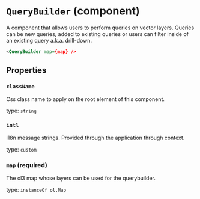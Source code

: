 `QueryBuilder` (component)
==========================

A component that allows users to perform queries on vector layers. Queries can be new queries, added to existing queries or users can filter inside of an existing query a.k.a. drill-down.

```xml
<QueryBuilder map={map} />
```

Properties
----------

### `className`

Css class name to apply on the root element of this component.

type: `string`


### `intl`

i18n message strings. Provided through the application through context.

type: `custom`


### `map` (required)

The ol3 map whose layers can be used for the querybuilder.

type: `instanceOf ol.Map`


